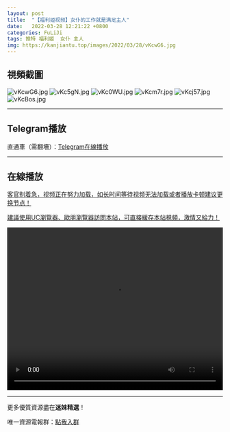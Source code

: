 ```yaml
---
layout: post
title:  "【福利姬视频】女仆的工作就是满足主人"
date:   2022-03-28 12:21:22 +0800
categories: FuLiJi
tags: 推特 福利姬  女仆 主人
img: https://kanjiantu.top/images/2022/03/28/vKcwG6.jpg
---
```



## 視頻截圖

![vKcwG6.jpg](https://kanjiantu.top/images/2022/03/28/vKcwG6.jpg)
![vKc5gN.jpg](https://kanjiantu.top/images/2022/03/28/vKc5gN.jpg)
![vKc0WU.jpg](https://kanjiantu.top/images/2022/03/28/vKc0WU.jpg)
![vKcm7r.jpg](https://kanjiantu.top/images/2022/03/28/vKcm7r.jpg)
![vKcj57.jpg](https://kanjiantu.top/images/2022/03/28/vKcj57.jpg)
![vKcBos.jpg](https://kanjiantu.top/images/2022/03/28/vKcBos.jpg)

* * *
## Telegram播放

直通車（需翻墻）：[Telegram在線播放](https://t.me/mimeijingxuan/395)

* * *
## 在線播放
<u>客官别着急，视频正在努力加载，如长时间等待视频无法加载或者播放卡顿建议更换节点！</u>

<u>建議使用UC瀏覽器、歐朋瀏覽器訪問本站，可直接緩存本站視頻，激情又給力！</u>
<center><video src="https://cdn.publer.io/uploads/videos/623f24f4db27975e38c8a58f/ef8119d961ebe41c805d99c4ecdf6d20.mp4" width="100%" height="380px" controls="controls"></video></center>


* * *
更多優質資源盡在**迷妹精選**！

唯一資源電報群：[點我入群](https://t.me/mimeijingxuan)


